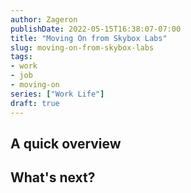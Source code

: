 ```yaml
---
author: Zageron
publishDate: 2022-05-15T16:38:07-07:00
title: "Moving On from Skybox Labs"
slug: moving-on-from-skybox-labs
tags:
- work
- job
- moving-on
series: ["Work Life"]
draft: true
---
```


## A quick overview

## What's next?
